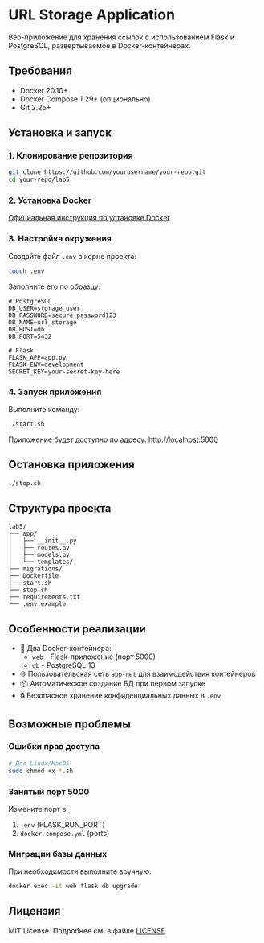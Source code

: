 # URL Storage Application

Веб-приложение для хранения ссылок с использованием Flask и PostgreSQL, развертываемое в Docker-контейнерах.

## Требования

- Docker 20.10+
- Docker Compose 1.29+ (опционально)
- Git 2.25+

## Установка и запуск

### 1. Клонирование репозитория

```bash
git clone https://github.com/yourusername/your-repo.git
cd your-repo/lab5
```

### 2. Установка Docker

[Официальная инструкция по установке Docker](https://docs.docker.com/get-docker/)

### 3. Настройка окружения

Создайте файл `.env` в корне проекта:

```bash
touch .env
```

Заполните его по образцу:

```env
# PostgreSQL
DB_USER=storage_user
DB_PASSWORD=secure_password123
DB_NAME=url_storage
DB_HOST=db
DB_PORT=5432

# Flask
FLASK_APP=app.py
FLASK_ENV=development
SECRET_KEY=your-secret-key-here
```

### 4. Запуск приложения

Выполните команду:

```bash
./start.sh
```

Приложение будет доступно по адресу: [http://localhost:5000](http://localhost:5000)

## Остановка приложения

```bash
./stop.sh
```

## Структура проекта

```
lab5/
├── app/
│   ├── __init__.py
│   ├── routes.py
│   ├── models.py
│   └── templates/
├── migrations/
├── Dockerfile
├── start.sh
├── stop.sh
├── requirements.txt
└── .env.example
```

## Особенности реализации

- 🐳 Два Docker-контейнера: 
  - `web` - Flask-приложение (порт 5000)
  - `db` - PostgreSQL 13
- 🌐 Пользовательская сеть `app-net` для взаимодействия контейнеров
- 📦 Автоматическое создание БД при первом запуске
- 🔒 Безопасное хранение конфиденциальных данных в `.env`

## Возможные проблемы

### Ошибки прав доступа
```bash
# Для Linux/MacOS
sudo chmod +x *.sh
```

### Занятый порт 5000
Измените порт в:
1. `.env` (FLASK_RUN_PORT)
2. `docker-compose.yml` (ports)

### Миграции базы данных
При необходимости выполните вручную:
```bash
docker exec -it web flask db upgrade
```

## Лицензия
MIT License. Подробнее см. в файле [LICENSE](LICENSE).
```
